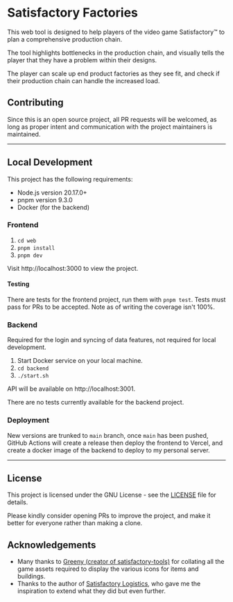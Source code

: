 # Satisfactory Factories
This web tool is designed to help players of the video game Satisfactory&trade; to plan a comprehensive production chain.

The tool highlights bottlenecks in the production chain, and visually tells the player that they have a problem within their designs.

The player can scale up end product factories as they see fit, and check if their production chain can handle the increased load.

## Contributing
Since this is an open source project, all PR requests will be welcomed, as long as proper intent and communication with the project maintainers is maintained.

___
## Local Development
This project has the following requirements:
- Node.js version 20.17.0+
- pnpm version 9.3.0
- Docker (for the backend)

### Frontend
1. `cd web`
2. `pnpm install`
3. `pnpm dev`

Visit http://localhost:3000 to view the project.

#### Testing
There are tests for the frontend project, run them with `pnpm test`. Tests must pass for PRs to be accepted. Note as of writing the coverage isn't 100%.

### Backend
Required for the login and syncing of data features, not required for local development.
1. Start Docker service on your local machine.
2. `cd backend`
3. `./start.sh`

API will be available on http://localhost:3001.

There are no tests currently available for the backend project.

### Deployment
New versions are trunked to `main` branch, once `main` has been pushed, GitHub Actions will create a release then deploy the frontend to Vercel, and create a docker image of the backend to deploy to my personal server.
___

## License
This project is licensed under the GNU License - see the [LICENSE](LICENSE) file for details.

Please kindly consider opening PRs to improve the project, and make it better for everyone rather than making a clone.

## Acknowledgements
- Many thanks to [Greeny (creator of satisfactory-tools)](https://github.com/greeny/SatisfactoryTools) for collating all the game assets required to display the various icons for items and buildings.
- Thanks to the author of [Satisfactory Logistics](https://satisfactory-logistics.xyz), who gave me the inspiration to extend what they did but even further.
